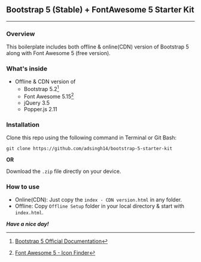 ## Bootstrap 5 (Stable) + FontAwesome 5 Starter Kit
---

### Overview

This boilerplate includes both offline & online(CDN) version of Bootstrap 5 along with Font Awesome 5 (free version).


### What's inside

* Offline & CDN version of
  * Bootstrap 5.2[^1]
  * Font Awesome 5.15[^2]
  * jQuery 3.5
  * Popper.js 2.11


### Installation

Clone this repo using the following command in Terminal or Git Bash:

 ```git clone https://github.com/adsingh14/bootstrap-5-starter-kit```

**OR**

Download the `.zip` file directly on your device.


### How to use

* Online(CDN): Just copy the `index - CDN version.html` in any folder.
* Offline: Copy `Offline Setup` folder in your local directory & start with `index.html`.

<!-- Resources -->
[^1]: [Bootstrap 5 Official Documentation](https://getbootstrap.com/docs/5.2/getting-started/introduction/)
[^2]: [Font Awesome 5 - Icon Finder](https://fontawesome.com/v5/search?m=free)


**_Have a nice day!_**